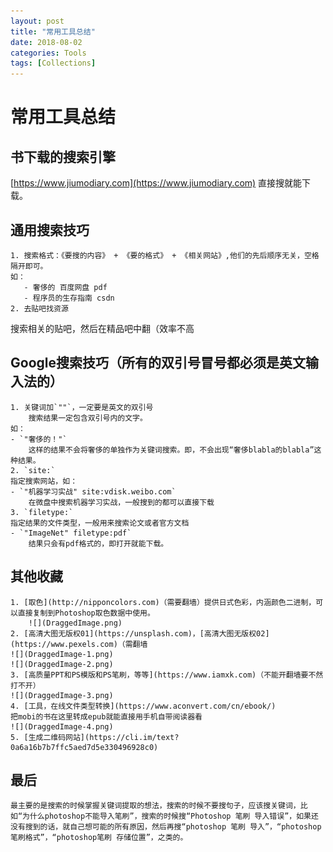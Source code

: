```yaml
---
layout: post
title: "常用工具总结"
date: 2018-08-02
categories: Tools
tags: [Collections]
---
```


# 常用工具总结
## 书下载的搜索引擎
[https://www.jiumodiary.com](https://www.jiumodiary.com)
直接搜就能下载。
## 通用搜索技巧
    1. 搜索格式：《要搜的内容》 + 《要的格式》 + 《相关网站》,他们的先后顺序无关，空格隔开即可。
    如：
       - 奢侈的 百度网盘 pdf
       - 程序员的生存指南 csdn
    2. 去贴吧找资源
   搜索相关的贴吧，然后在精品吧中翻（效率不高
## Google搜索技巧（所有的双引号冒号都必须是英文输入法的）
    1. 关键词加`""`，一定要是英文的双引号
        搜索结果一定包含双引号内的文字。
	如：
	- `"奢侈的！"`
		这样的结果不会将奢侈的单独作为关键词搜索。即，不会出现“奢侈blabla的blabla”这种结果。
    2. `site:`
	指定搜索网站，如：
	- `"机器学习实战" site:vdisk.weibo.com`
		在微盘中搜索机器学习实战，一般搜到的都可以直接下载
    3. `filetype:`
	指定结果的文件类型，一般用来搜索论文或者官方文档
	- `"ImageNet" filetype:pdf`
		结果只会有pdf格式的，即打开就能下载。


## 其他收藏
    1. [取色](http://nipponcolors.com)（需要翻墙）提供日式色彩，内涵颜色二进制，可以直接复制到Photoshop取色数据中使用。
        ![](DraggedImage.png)
    2. [高清大图无版权01](https://unsplash.com)，[高清大图无版权02](https://www.pexels.com)（需翻墙
	![](DraggedImage-1.png)
	![](DraggedImage-2.png)
    3. [高质量PPT和PS模版和PS笔刷，等等](https://www.iamxk.com)（不能开翻墙要不然打不开）
	![](DraggedImage-3.png)
    4. [工具，在线文件类型转换](https://www.aconvert.com/cn/ebook/)
	把mobi的书在这里转成epub就能直接用手机自带阅读器看
	![](DraggedImage-4.png)
    5. [生成二维码网站](https://cli.im/text?0a6a16b7b7ffc5aed7d5e330496928c0)
## 最后
    最主要的是搜索的时候掌握关键词提取的想法，搜索的时候不要搜句子，应该搜关键词，比如“为什么photoshop不能导入笔刷”，搜索的时候搜“Photoshop 笔刷 导入错误”，如果还没有搜到的话，就自己想可能的所有原因，然后再搜“photoshop 笔刷 导入”，“photoshop 笔刷格式”，“photoshop笔刷 存储位置”，之类的。
